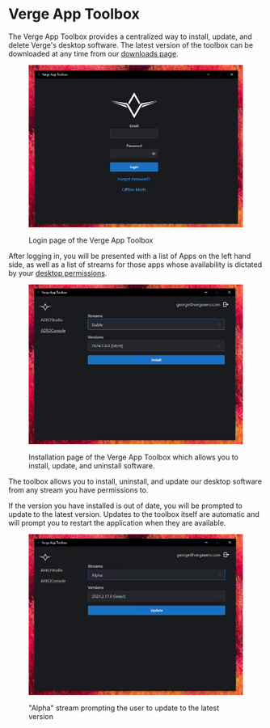 # Verge App Toolbox

The Verge App Toolbox provides a centralized way to install, update, and delete Verge's desktop software. The latest version of the toolbox can be downloaded at any time from our [downloads page](https://aeroportal.droneshow.software/downloads).

<figure><img src="../../.gitbook/assets/image (6) (1) (1).png" alt=""><figcaption><p>Login page of the Verge App Toolbox</p></figcaption></figure>

After logging in, you will be presented with a list of Apps on the left hand side, as well as a list of streams for those apps whose availability is dictated by your [desktop permissions](https://app.gitbook.com/o/Oh6nX1fqlJti7A6kJdwJ/s/akGR2bVCZLTNoe2hkqeR/~/changes/15/drone-show-software/verge-web-portal/managing-users-desktop-permissions).

<figure><img src="../../.gitbook/assets/image (1) (1) (1) (1) (1) (1).png" alt=""><figcaption><p>Installation page of the Verge App Toolbox which allows you to install, update, and uninstall software.</p></figcaption></figure>

The toolbox allows you to install, uninstall, and update our desktop software from any stream you have permissions to.&#x20;

If the version you have installed is out of date, you will be prompted to update to the latest version. Updates to the toolbox itself are automatic and will prompt you to restart the application when they are available.

<figure><img src="../../.gitbook/assets/image (13).png" alt=""><figcaption><p>"Alpha" stream prompting the user to update to the latest version</p></figcaption></figure>
